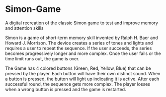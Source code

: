 # Simon-Game
A digital recreation of the classic Simon game to test and improve memory and attention skills

Simon is a game of short-term memory skill invented by Ralph H. Baer and Howard J. Morrison. The device creates a series of tones and lights and requires a user to repeat the sequence. If the user succeeds, the series becomes progressively longer and more complex. Once the user fails or the time limit runs out, the game is over.

The Game has 4 colored buttons (Green, Red, Yellow, Blue) that can be pressed by the player.
Each button will have their own distinct sound.
When a button is pressed, the button will light up indicating it is active.
After each successful round, the sequence gets more complex.
The player losses when a wrong button is pressed and the game is restarted. 

